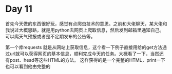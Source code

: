 # Day 11
首先今天做的东西很好玩，感觉有点爬虫技术的意思。之前和大佬聊天，某大佬和我说过大概思路，就是用python去网页上爬取信息，然后发到邮箱里通知自己。可以爬天气预报或者是不定期发布的公告等。

第一个库requests  就是从网站上获取信息，这个看一下例子直接用给的get方法通过url就可以获得网页的基本信息，顺利完成今天的任务。大概看了一下，当然还有post、head等这些HTML的方法。
这样获得的是一个完整的HTML，print一下也可以看到他由完整的<title><head><body>。试了一下他别的方法，比如可以看当前的处理状态，比如200（正常完成）。

通过request获得网页返回结果后，开始对网页信息进行抓取，提取那些我们感兴趣的内容。
这里使用pyquery库，我直接安装pyquery库，import的时候看到使用的，但是运行的时候却提示找不到模块，搜了一下，发现要装一个lxml的库，这个最好是去网站上找，选择与自己目前使用python匹配的版本下载（复习：在vs code左下的状态栏可以看到目前的python版本）。然后装这个库，but这个下载的东西要放在运行的目录下（我是user\admin），装完这个库，再回去运行pyquery就可以了。没装pyquery还是要装啊。
关于抓取代码文档直接给出来了，没有什么坑，主要是理解意思：document=response.text,应该就是之抓取文字信息，content = document("#js_content").text(),把抓取的内容写成可视的文字，#js_content可能是某种格式转换（这个我没太想清楚，还拜托大家解惑），总之看文档它要和前面变量是一个名字。

调前两天的分词模块没什么问题，可是要把结果转成字符串以方便发送邮件。要相对函数结果进行操作，函数就必修有返回值，这里让stats_text返回两个函数就可以了，只不过一开始我没有给返回函数写参数，于是一直出现结果不太对的情况。即便是返回函数，改写的参数也要写上！ 另外python对于函数的返回要求并不严格，不写返回值也没什么事（只要你调用也没有用到），像C没有返回也必须写个void，所以在定义函数的时候容易忘记不写返回，最好养成习惯函数末尾都加一个return。

然后就是让我花费时间最多的发邮件这一部分
今天用的是yagmail(yet another gmail)，然后去网页上搜的话出来的基本上都是用smtplib这个库的。
一点点说吧。。。
首先提示说gmail不能用就是不能用，不是翻个墙那么简单的事。虽然翻墙在网页上操作可以发（这个我试过了），但是用python就是连接不上，可能和服务器有关系，总之还是用别的邮箱吧。
我发邮件用的是163邮箱，然后用另外一个qq邮箱测试

关于保护隐私，文档里也说了，用getpass，因为代码是要公开的，所以不要直接在参数里写

然后就是各种连接不上，连接超时啊，10060这个TCP连接失败啊。
于是我就开始了长达不知道几个小时的各种尝试

直接说结果吧，设置163smtp服务的时候他让你输入了一个授权码，然后短信验证的时候还有一个号码，当时网页上弹出来是将这两个号码绑定验证的，所以我试的时候就一直用这两个号码。
然而正确的操作并不是。用户名还是输入你的邮箱就是xxx@163.com，密码输入你的这个授权码。
之后再SMTP的参数里，多输入一个参数，就是smtp服务器，告诉他应该用哪个服务器，比如我是smtp.163.com，不输这个参数也连接不上（这个是我摸索了各种问题，中间还出现了SSL版本错误的这种神奇操作）

然后就可以顺利的发邮件啦，除了格式不大美观，可是超快超迅速啊！

整体感受就是，调试不要放弃啊，试着试着正解就突然出现了啊！还有就是知识知道的越多解决问题的时候就更加从容一些。我之前学过一点通信的知识，所以今天一方面属于上手实验了，还有一方面看到他报的一些错误，心里也知道他是怎么一回事，不是致命错误也不慌。
不要放弃学习啊！！！之前我选那个课老师上的是一言难尽，很多同学都放弃治疗了，然而还是要考试啊，最后不得不跑到图书馆借了本通讯原理看。今天发现没白看呀！







# Day 2
**首先是安装anaconda、jupyter lab、VS code**

![](https://github.com/slona-song/selfteaching-python-camp/blob/master/19100105/slona-song/image/002.3.png)![](https://github.com/slona-song/selfteaching-python-camp/blob/master/19100105/slona-song/image/002.4.png)

- vs code中添加代码时，要记得为上一行补上逗号 *否则会报错*
![](https://github.com/slona-song/selfteaching-python-camp/blob/master/19100105/slona-song/image/002.5.png)

状态栏显示

![](https://github.com/slona-song/selfteaching-python-camp/blob/master/19100105/slona-song/image/002.6.png)

在VScode中打开终端

![](https://github.com/slona-song/selfteaching-python-camp/blob/master/19100105/slona-song/image/002.7.png)

### Jupyter lab中并没有显示书的完整文件的解决办法 
一开始我打开jupyter lab，里面并没有克隆的文件夹，只能手动一个个upload，但是我觉得肯定不是这样的，后来经过猜测与验证发现：
如果克隆的位置不是操作的位置，则打开jupyter lab时是不会显示文件的
解决办法就是：
手动将克隆下来的文件添加到操作的位置即可
比如 我的位置时c:\user\admin（打开jupyter lab也只显示我admin中有的文件）
而我克隆仓库的位置是d盘，所以我将那个文件夹考到admin中，再启动jupyter lab，
就可以看到一本完整的书的文件夹了。
还有一种办法就是每次手动cd你克隆的位置，然后再jupyter lab
最后就可以流畅方便的阅读了

![](https://github.com/slona-song/selfteaching-python-camp/blob/master/19100105/slona-song/image/002.1.png)

### VSCode 中混杂有中文的解决办法 
一开始我的vs code中混有英文，比如搜索命令的时候还有编译时候的提示，这导致和教程上内容存在一定差异，以及阅读学习的不流畅，如果出现有相同问题的同学可以参考这个办法。
就是点左侧最下面一个按钮，然后输入“english”

最上面的应该是english support for languagetool,他的右下角有一个绿色的install(这恰恰表示还未安装)，于是点击install
重新启动vs code
这次就是全英的界面了


# Day 1
### 1.在Github中直接添加文件，进入要编辑的branch,如图点击create new file
![](https://github.com/slona-song/selfteaching-python-camp/blob/master/19100105/slona-song/image/001.1.png)
### 2.下载使用Sourcetree
  - **时涉及到bitbucket的注册验证，可能由于是国外的网站，响应特别慢（可能存在着刷不出来的风险），于是直接开了加速器，顺利下载安装**
![下载完成](https://github.com/slona-song/selfteaching-python-camp/blob/master/19100105/slona-song/image/001.2.png)
  - **使用URL进行克隆**
![使用URL进行克隆](https://github.com/slona-song/selfteaching-python-camp/blob/master/19100105/slona-song/image/001.3.png)
  - **克隆结果**
![](https://github.com/slona-song/selfteaching-python-camp/blob/master/19100105/slona-song/image/001.4.png)
  - **默认自动语言是中文，为了统一我修改了语言，English看着更舒服**
![](https://github.com/slona-song/selfteaching-python-camp/blob/master/19100105/slona-song/image/001.5.png)
  - **在本地仓库创建文件,采用了手动上传的方法，sourcetree中也能够同步显示**
![](https://github.com/slona-song/selfteaching-python-camp/blob/master/19100105/slona-song/image/001.6.png)
